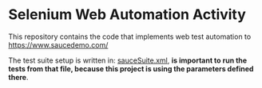 # Selenium Web Automation Activity
This repository contains the code that implements web test automation to https://www.saucedemo.com/

The test suite setup is written in: [sauceSuite.xml](src/test/resources/sauceSuite.xml), **is important to run the tests from that file, because this project is using the parameters defined there**.